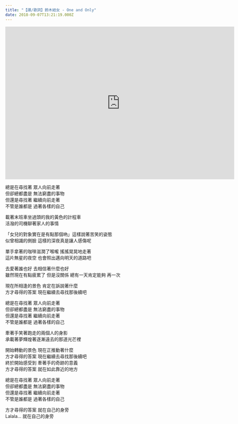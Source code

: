 ```yaml
---
title: "【譯/歌詞】鈴木結女 - One and Only"
date: 2018-09-07T13:21:19.000Z
---
```


<iframe width="720" height="480" src="https://www.youtube.com/embed/_pBuR-q1Vmc" frameborder="0" allow="accelerometer; autoplay; clipboard-write; encrypted-media; gyroscope; picture-in-picture" allowfullscreen></iframe>

總是在尋找著 眾人向前走著
<br>但卻總都盡是 無法窮盡的事物
<br>但還是尋找著 繼續向前走著
<br>不管是誰都是 過著各樣的自己

載著末班車坐過頭的我的黃色的計程車
<br>活潑的司機聊著家人的事情

「女兒的對象實在是有點那個吶」這樣說著苦笑的姿態
<br>似曾相識的側臉 這樣的深夜真是讓人感傷呢

單手拿著的咖啡滋潤了喉嚨 搖搖晃晃地走著
<br>這片無星的夜空 也會照出邁向明天的道路吧

去愛著誰也好 去相信著什麼也好
<br>雖然現在有點疲累了 但是沒關係 總有一天肯定能夠 再一次

現在所相逢的景色 肯定在訴說著什麼
<br>方才尋得的答案 現在繼續去尋找那後續吧

總是在尋找著 眾人向前走著
<br>但卻總都盡是 無法窮盡的事物
<br>但還是尋找著 繼續向前走著
<br>不管是誰都是 過著各樣的自己

牽著手笑著跑走的兩個人的身影
<br>承載著夢輝煌著逐漸遠去的那道光芒裡

開始轉動的景色 現在正推動著什麼
<br>方才尋得的答案 現在繼續去尋找那後續吧
<br>終於開始感受到 牽著手的奇跡的意義
<br>方才尋得的答案 就在如此靠近的地方

總是在尋找著 眾人向前走著
<br>但卻總都盡是 無法窮盡的事物
<br>但還是尋找著 繼續向前走著
<br>不管是誰都是 過著各樣的自己

方才尋得的答案 就在自己的身旁
<br>Lalala… 就在自己的身旁
